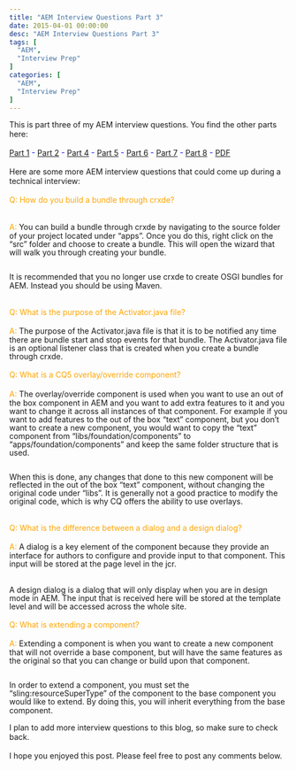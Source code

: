 ```yaml
---
title: "AEM Interview Questions Part 3"
date: 2015-04-01 00:00:00
desc: "AEM Interview Questions Part 3"
tags: [
  "AEM",
  "Interview Prep"
]
categories: [
  "AEM",
  "Interview Prep"
]
---
```


<span style="font-family: inherit;">This is part three of my AEM interview&nbsp;questions. You find the other parts here:</span><br />
<span style="font-family: inherit;"><br />
<span style="color: blue;"><a href="http://scottwestover.blogspot.com/2015/03/aem-interview-questions.html">Part 1</a>&nbsp;-&nbsp;<a href="http://scottwestover.blogspot.com/2015/03/aem-interview-questions-part-2.html">Part 2</a>&nbsp;-&nbsp;</span></span><span style="color: blue;"><a href="http://scottwestover.blogspot.com/2015/04/aem-interview-questions-part-4.html">Part 4</a>&nbsp;-&nbsp;<a href="http://scottwestover.blogspot.com/2015/04/aem-interview-questions-part-5.html">Part 5</a>&nbsp;-&nbsp;<a href="http://scottwestover.blogspot.com/2015/04/aem-interview-questions-part-6.html">Part 6</a>&nbsp;-&nbsp;<a href="http://scottwestover.blogspot.com/2015/05/aem-interview-questions-part-7.html">Part 7</a>&nbsp;-&nbsp;<a href="http://scottwestover.blogspot.com/2015/05/aem-interview-questions-part-8.html">Part 8</a>&nbsp;-&nbsp;<a href="http://scottwestover.blogspot.com/2015/08/aem-interview-questions-pdf.html">PDF</a></span><br />
<span style="font-family: inherit;"><br /></span>
<span style="font-family: inherit;">Here are some more AEM interview questions that could come up during a technical interview:</span><br />
<span style="font-family: inherit;"><br /></span>
<span style="color: orange; font-family: inherit; line-height: 17.1200008392334px;">Q</span><span style="color: orange; font-family: inherit; line-height: 17.1200008392334px;">:&nbsp;</span><span style="color: orange; font-family: inherit; line-height: 17.1200008392334px;">How do you build a bundle through crxde?</span><br />
<div class="MsoNormal">
<span style="color: orange; font-family: inherit; line-height: 17.1200008392334px;"><br /></span></div>
<div class="MsoNormal">
<span style="font-family: inherit;"><span style="line-height: 17.1200008392334px;"><span style="color: orange;">A</span></span><span style="line-height: 17.1200008392334px;"><span style="color: orange;">:</span>&nbsp;</span><span style="line-height: 107%;">You can
build a bundle through crxde by navigating to the source folder of your project
located under “apps”. Once you do this, right click on the “src” folder and
choose to create a bundle. This will open the wizard that will walk you through
creating your bundle.</span></span><br />
<span style="line-height: 107%;"><span style="font-family: inherit;"><br /></span></span>


<span style="line-height: 107%;"><span style="font-family: inherit;">It is recommended that you no longer use crxde
to create OSGI bundles for AEM. Instead you should be using Maven.</span></span><span style="font-family: inherit;"><span style="line-height: 17.1200008392334px;"><br /></span>
</span><br />
<div class="MsoNormal">
<span style="font-family: inherit;"><span style="color: orange; line-height: 17.1200008392334px;">Q</span><span style="color: orange; line-height: 17.1200008392334px;">: What is the purpose of the Activator.java file</span><span style="color: orange; line-height: 17.1200008392334px;">?</span></span></div>
<div class="MsoNormal">
<span style="color: orange; font-family: inherit; line-height: 17.1200008392334px;"><br /></span></div>
<div class="MsoNormal">
<span style="font-family: inherit;"><span style="line-height: 17.1200008392334px;"><span style="color: orange;">A</span></span><span style="line-height: 17.1200008392334px;"><span style="color: orange;">:</span>&nbsp;</span><span style="line-height: 107%;">The purpose
of the Activator.java file is that it is to be notified any time there are
bundle start and stop events for that bundle. The Activator.java file is an
optional listener class that is created when you create a bundle through crxde.</span></span><br />
<div class="MsoNormal">
<span style="line-height: 107%;"><span style="font-family: inherit;"><o:p></o:p></span></span></div>
<div class="MsoNormal">
<span style="font-family: inherit; line-height: 17.1200008392334px;"><br /></span></div>
<div class="MsoNormal">
<span style="font-family: inherit;"><span style="color: orange; line-height: 17.1200008392334px;">Q</span><span style="color: orange; line-height: 17.1200008392334px;">: What is a CQ5 overlay/override component</span><span style="color: orange; line-height: 17.1200008392334px;">?</span></span></div>
<div class="MsoNormal">
<span style="color: orange; font-family: inherit; line-height: 17.1200008392334px;"><br /></span></div>
<div class="MsoNormal">
<span style="font-family: inherit;"><span style="line-height: 17.1200008392334px;"><span style="color: orange;">A</span></span><span style="line-height: 17.1200008392334px;"><span style="color: orange;">:</span>&nbsp;</span><span style="line-height: 107%;">The
overlay/override component is used when you want to use an out of the box
component in AEM and you want to add extra features to it and you want to
change it across all instances of that component. For example if you want to
add features to the out of the box “text” component, but you don’t want to
create a new component, you would want to copy the “text” component from
“libs/foundation/components” to “apps/foundation/components” and keep the same
folder structure that is used.</span></span><br />
<span style="line-height: 107%;"><span style="font-family: inherit;"><br /></span></span>


<span style="line-height: 107%;"><span style="font-family: inherit;">When this is done, any changes that done to this
new component will be reflected in the out of the box “text” component, without
changing the original code under “libs”. It is generally not a good practice to
modify the original code, which is why CQ offers the ability to use overlays.</span></span><br />
<ul>
</ul>
</div>
</div>
</div>
<div class="MsoNormal">
<div class="MsoNormal">
<span style="font-family: inherit;"><span style="color: orange; line-height: 17.1200008392334px;"><br /></span></span>
<span style="font-family: inherit;"><span style="color: orange; line-height: 17.1200008392334px;">Q</span><span style="color: orange; line-height: 17.1200008392334px;">: What is the difference between a dialog and a design dialog</span><span style="color: orange; line-height: 17.1200008392334px;">?</span></span></div>
<div class="MsoNormal">
<span style="color: orange; font-family: inherit; line-height: 17.1200008392334px;"><br /></span></div>
<span style="font-family: inherit; line-height: 17.1200008392334px;"><span style="color: orange;">A</span></span><span style="font-family: inherit; line-height: 17.1200008392334px;"><span style="color: orange;">:</span>&nbsp;</span><span style="font-family: inherit; line-height: 107%;">A dialog is
a key element of the component because they provide an interface for authors to
configure and provide input to that component. This input will be stored at the
page level in the jcr.</span><br />
<div class="MsoNormal">
<span style="line-height: 107%;"><span style="font-family: inherit;"></span></span><br />
<div class="MsoNormal">
<span style="line-height: 107%;"><span style="font-family: inherit;"><span style="line-height: 107%;"><br /></span></span></span></div>
<span style="line-height: 107%;"><span style="font-family: inherit;">
A design dialog is a dialog that will only
display when you are in design mode in AEM. The input that is received here
will be stored at the template level and will be accessed across the whole
site.</span></span><br />
<div class="MsoNormal">
<span style="font-family: inherit; line-height: 17.1200008392334px;"><br /></span></div>
<div class="MsoNormal">
<span style="font-family: inherit;"><span style="color: orange; line-height: 17.1200008392334px;">Q</span><span style="color: orange; line-height: 17.1200008392334px;">: What is extending a component</span><span style="color: orange; line-height: 17.1200008392334px;">?</span></span></div>
<div class="MsoNormal">
<span style="color: orange; font-family: inherit; line-height: 17.1200008392334px;"><br /></span></div>
<span style="font-family: inherit; line-height: 17.1200008392334px;"><span style="color: orange;">A</span></span><span style="font-family: inherit; line-height: 17.1200008392334px;"><span style="color: orange;">:</span>&nbsp;</span><span style="font-family: inherit; line-height: 107%;">Extending
a component is when you want to create a new component that will not override a
base component, but will have the same features as the original so that you can
change or build upon that component.</span><br />
<div class="MsoNormal">
<span style="line-height: 107%;"><span style="font-family: inherit;"><br /></span></span>


<span style="line-height: 107%;"><span style="font-family: inherit;">In order to extend a component, you must set the
“sling:resourceSuperType” of the component to the base component you would like
to extend. By doing this, you will inherit everything from the base component.</span></span><span style="font-family: inherit; line-height: 17.1200008392334px;"><br /></span></div>
</div>
<span style="font-family: inherit;">I plan to add more interview questions to this blog, so make sure to check back.</span><br />
<span style="font-family: inherit;"><span style="line-height: 17.1200008392334px;"></span><br /></span>
<span style="font-family: inherit;">I hope you enjoyed this post. Please feel free to post any comments below.</span></div>
